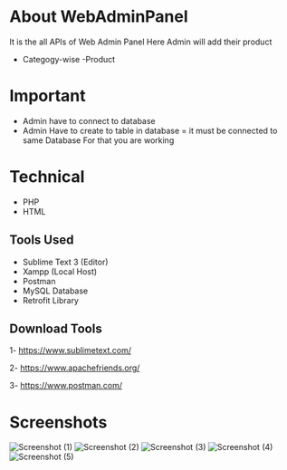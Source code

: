 # About WebAdminPanel

It is the all APIs of Web Admin Panel
Here Admin will add their product 
- Categogy-wise
-Product

# Important 

- Admin have to connect to database
- Admin Have to create to table in database
= it must be connected to same Database For that you are working


# Technical
- PHP
- HTML



## Tools Used
- Sublime Text 3 (Editor)
- Xampp (Local Host)
- Postman 
- MySQL Database
- Retrofit Library




## Download Tools

1- https://www.sublimetext.com/

2- https://www.apachefriends.org/

3- https://www.postman.com/

# Screenshots

![Screenshot (1)](https://user-images.githubusercontent.com/65692565/179858150-f9de9252-d50c-45b5-ac03-baf14bac1057.png)
![Screenshot (2)](https://user-images.githubusercontent.com/65692565/179858212-890b3b9f-7ff8-4af4-b708-a24e9bb6b58a.png)
![Screenshot (3)](https://user-images.githubusercontent.com/65692565/179858221-53dd5b75-f233-4c96-a597-a7b45265ad64.png)
![Screenshot (4)](https://user-images.githubusercontent.com/65692565/179858240-cb1dee02-8a34-4d6f-a59f-b3d030566668.png)
![Screenshot (5)](https://user-images.githubusercontent.com/65692565/179858245-51e1dc74-0888-4117-84b7-b185b80ab1e3.png)
